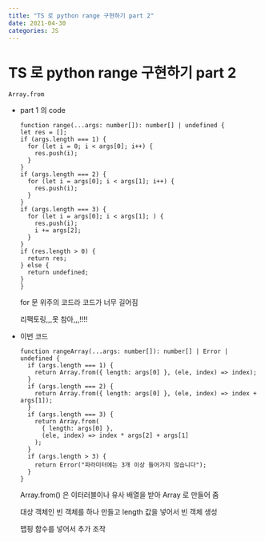 ```yaml
---
title: "TS 로 python range 구현하기 part 2"
date: 2021-04-30
categories: JS
---
```


# TS 로 python range 구현하기 part 2

    Array.from

- part 1 의 code

  ```
  function range(...args: number[]): number[] | undefined {
  let res = [];
  if (args.length === 1) {
    for (let i = 0; i < args[0]; i++) {
      res.push(i);
    }
  }
  if (args.length === 2) {
    for (let i = args[0]; i < args[1]; i++) {
      res.push(i);
    }
  }
  if (args.length === 3) {
    for (let i = args[0]; i < args[1]; ) {
      res.push(i);
      i += args[2];
    }
  }
  if (res.length > 0) {
    return res;
  } else {
    return undefined;
  }
  }
  ```

  for 문 위주의 코드라 코드가 너무 길어짐

  리팩토링,,,못 참아,,,!!!!

- 이번 코드

  ```
  function rangeArray(...args: number[]): number[] | Error | undefined {
    if (args.length === 1) {
      return Array.from({ length: args[0] }, (ele, index) => index);
    }
    if (args.length === 2) {
      return Array.from({ length: args[0] }, (ele, index) => index + args[1]);
    }
    if (args.length === 3) {
      return Array.from(
        { length: args[0] },
        (ele, index) => index * args[2] + args[1]
      );
    }
    if (args.length > 3) {
      return Error("파라미터에는 3개 이상 들어가지 않습니다");
    }
  }
  ```

  Array.from() 은 이터러블이나 유사 배열을 받아 Array 로 만들어 줌

  대상 객체인 빈 객체를 하나 만들고 length 값을 넣어서 빈 객체 생성

  맵핑 함수를 넣어서 추가 조작

